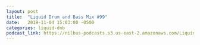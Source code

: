 ```yaml
---
layout: post
title:  "Liquid Drum and Bass Mix #99"
date:   2019-11-04 15:03:00 -0500
categories: liquid-dnb
podcast_link: https://nilbus-podcasts.s3.us-east-2.amazonaws.com/Liquid+Drum+and+Bass/Sound+Territory+-+Liquid+Drum+and+Bass+Mix+%2399.m4a
---
```


